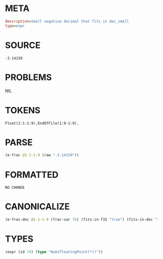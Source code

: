 # META
~~~ini
description=Small negative decimal that fits in dec_small
type=expr
~~~
# SOURCE
~~~roc
-3.14159
~~~
# PROBLEMS
NIL
# TOKENS
~~~zig
Float(1:1-1:9),EndOfFile(1:9-1:9),
~~~
# PARSE
~~~clojure
(e-frac @1-1-1-9 (raw "-3.14159"))
~~~
# FORMATTED
~~~roc
NO CHANGE
~~~
# CANONICALIZE
~~~clojure
(e-frac-dec @1-1-1-9 (frac-var 74) (fits-in-f32 "true") (fits-in-dec "true") (value "-3.14159") (id 74))
~~~
# TYPES
~~~clojure
(expr (id 74) (type "Num(FloatingPoint(*))"))
~~~